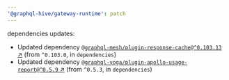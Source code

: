 ```yaml
---
'@graphql-hive/gateway-runtime': patch
---
```


dependencies updates: 

- Updated dependency [`@graphql-mesh/plugin-response-cache@^0.103.13` ↗︎](https://www.npmjs.com/package/@graphql-mesh/plugin-response-cache/v/0.103.13) (from `^0.103.0`, in `dependencies`)
- Updated dependency [`@graphql-yoga/plugin-apollo-usage-report@^0.5.9` ↗︎](https://www.npmjs.com/package/@graphql-yoga/plugin-apollo-usage-report/v/0.5.9) (from `^0.5.3`, in `dependencies`)
